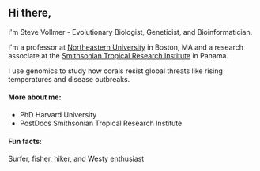 <!-- **svvollmer/svvollmer** is a ✨ _special_ ✨ repository because its `README.md` (this file) appears on your GitHub profile.-->

## Hi there,

I'm Steve Vollmer - Evolutionary Biologist, Geneticist, and Bioinformatician.

I'm a professor at [Northeastern University](https://www.northeastern.edu/) in Boston, MA and a research associate at the [Smithsonian Tropical Research Institute](https://stri.si.edu/) in Panama.

I use genomics to study how corals resist global threats like rising temperatures and disease outbreaks.

#### More about me:
- PhD        Harvard University
- PostDocs   Smithsonian Tropical Research Institute

#### Fun facts: 
Surfer, fisher, hiker, and Westy enthusiast

